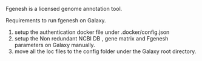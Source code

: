 Fgenesh is a licensed genome annotation tool.


Requirements to run fgenesh on Galaxy.
1) setup the authentication docker file under .docker/config.json
2) setup the Non redundant NCBI DB , gene matrix and Fgenesh parameters on Galaxy manually.
3) move all the loc files to the config folder under the Galaxy root directory.
